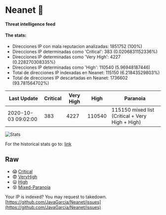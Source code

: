 # Neanet :hocho:
#### Threat intelligence feed
#### The stats:

- Direcciones IP con mala reputacion analizadas: 1851752 (100%)
- Direcciones IP determinadas como 'Critical':  383 (0.0206831152336%)
- Direcciones IP determinadas como 'Very High':  4227 (0.228270308335%)
- Direcciones IP determinadas como 'High':  110540 (5.96948187446)
- Total de direcciones IP indexadas en Neanet:  115150 (6.21843529803%)
- Total de direcciones IP descartadas en Neanet:  1736602 (93.781564702%)

| Last Update | Critical | Very High | High | Paranoia |
| --- | --- | --- | --- | --- |
| 2020-10-03 09:02:00 | 383 | 4227 | 110540 | 115150 mixed list (Critical + Very High + High)|

![Stats](https://docs.google.com/spreadsheets/d/e/2PACX-1vSnaNMIXVabIpDJjufMlzH7poXnshF3mgd8Is1g9ytUEzVsP5my4Trn8f-xkoLLQ38xpL3HtmUexLo6/pubchart?oid=501124687&format=image)

For the historical stats go to: [link](/stats.csv)
## Raw
- :scream: [Critical](https://raw.githubusercontent.com/JavaGarcia/Neanet/master/blacklists/neanet_critical.txt)
- :fearful: [VeryHigh](https://raw.githubusercontent.com/JavaGarcia/Neanet/master/blacklists/neanet_veryHigh.txtt)
- :frowning: [High](https://raw.githubusercontent.com/JavaGarcia/Neanet/master/blacklists/neanet_high.txt)
- :dizzy_face: [Mixed-Paranoia](https://raw.githubusercontent.com/JavaGarcia/Neanet/master/blacklists/neanet_all.txt)


Your IP is indexed? You may request to takedown. [https://github.com/JavaGarcia/Neanet/issues](https://github.com/JavaGarcia/Neanet/issues)































































































































































































































































































































































































































































































































































































































































































































































































































































































































































































































































































































































































































